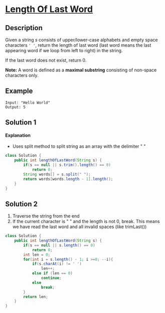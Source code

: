 # [Length Of Last Word](https://leetcode.com/problems/length-of-last-word/)

## Description

Given a string *s* consists of upper/lower-case alphabets and empty space characters `' '`, return the length of last word (last word means the last appearing word if we loop from left to right) in the string.

If the last word does not exist, return 0.

**Note:** A word is defined as a **maximal substring** consisting of non-space characters only.

## Example

```
Input: "Hello World"
Output: 5
```

## Solution 1

#### Explanation

* Uses split method to split string as an array with the delimiter " "

```java
class Solution {
    public int lengthOfLastWord(String s) {
        if(s == null || s.trim().length() == 0)
            return 0;
        String words[] = s.split(" ");
        return words[words.length - 1].length();
    }
}
```

## Solution 2

1. Traverse the string from the end
2. If the current character is " " and the length is not 0, break. This means we have read the last word and all invalid spaces (like trimLast())

```java
class Solution {
    public int lengthOfLastWord(String s) {
        if(s == null || s.length() == 0)
            return 0;
        int len = 0;
        for(int i = s.length() - 1; i >=0; --i){
            if(s.charAt(i) != ' ')
                len++;
            else if (len == 0)
                continue;
            else
                break;
        }
        return len;
    }
}
```

